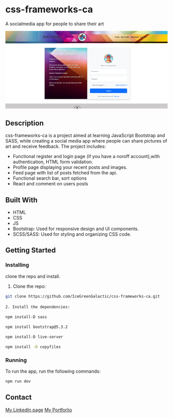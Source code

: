 # css-frameworks-ca

A socialmedia app for people to share their art

![image](./image/Screenshot-ArtConnect.png)



## Description

css-frameworks-ca is a project aimed at learning JavaScript Bootstrap and SASS, while creating a social media app where people can share pictures of art and receive feedback. The project includes:


- Functional register and login page (if you have a noroff account),with authentication, HTML form validation.
- Profile page displaying your recent posts and images.
- Feed page with list of posts fetched from the api.
- Functional search bar, sort options
- React and comment on users posts

## Built With

- HTML
- CSS
- JS
- Bootstrap: Used for responsive design and UI components.
- SCSS/SASS: Used for styling and organizing CSS code.

## Getting Started

### Installing

clone the repo and install.

1. Clone the repo:

```bash
git clone https://github.com/IceGreenGalactic/css-frameworks-ca.git

2. Install the dependencies:
```

```bash
npm install-D sass
```

```bash
npm install bootstrap@5.3.2
```

```bash
npm install-D live-server
```
```bash
npm install -D copyfiles
```
### Running

To run the app, run the following commands:

```bash
npm run dev
```

## Contact

[My LinkedIn page](https://www.linkedin.com/in/kristine-tyrholm-7902172a4)
[My Portforlio](https://kristine-tyrholm.netlify.app/)



